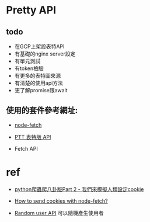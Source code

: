# Pretty API

## todo
* 在GCP上架設表特API
* 有基礎的nginx server設定
* 有單元測試
* 有token檢驗
* 有更多的表特圖來源
* 有清楚的使用api方法
* 更了解promise跟await

## 使用的套件參考網址:

* [node-fetch](https://github.com/bitinn/node-fetch)

* [PTT 表特版 API](https://ithelp.ithome.com.tw/articles/10191505)
 
* Fetch API

# ref
* [python爬蟲爬八卦版Part 2 - 我們來模擬人類設定cookie](http://aweiho2015.pixnet.net/blog/post/9545861-python%E7%88%AC%E8%9F%B2%E7%88%AC%E5%85%AB%E5%8D%A6%E7%89%88part-2---%E6%88%91%E5%80%91%E4%BE%86%E6%A8%A1%E6%93%AC%E4%BA%BA%E9%A1%9E%E8%A8%AD%E5%AE%9A)
* [How to send cookies with node-fetch?](https://stackoverflow.com/questions/34815845/how-to-send-cookies-with-node-fetch)

* [Random user API](https://randomuser.me/) 可以隨機產生使用者